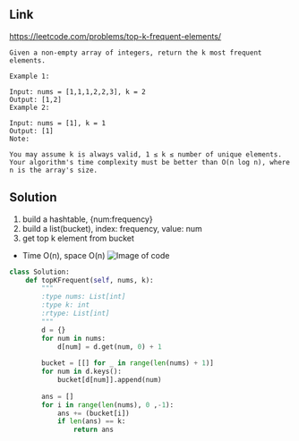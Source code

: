 ## Link
https://leetcode.com/problems/top-k-frequent-elements/
```
Given a non-empty array of integers, return the k most frequent elements.

Example 1:

Input: nums = [1,1,1,2,2,3], k = 2
Output: [1,2]
Example 2:

Input: nums = [1], k = 1
Output: [1]
Note:

You may assume k is always valid, 1 ≤ k ≤ number of unique elements.
Your algorithm's time complexity must be better than O(n log n), where n is the array's size.

```
## Solution
1. build a hashtable, {num:frequency}
2. build a list(bucket), index: frequency, value: num
3. get top k element from bucket
- Time O(n), space O(n)
![Image of code](http://zxi.mytechroad.com/blog/wp-content/uploads/2017/10/347-ep95.png)
```python
class Solution:
    def topKFrequent(self, nums, k):
        """
        :type nums: List[int]
        :type k: int
        :rtype: List[int]
        """
        d = {}
        for num in nums:
            d[num] = d.get(num, 0) + 1
        
        bucket = [[] for _ in range(len(nums) + 1)]
        for num in d.keys():
            bucket[d[num]].append(num)
            
        ans = []
        for i in range(len(nums), 0 ,-1):
            ans += (bucket[i])
            if len(ans) == k:
                return ans
```
